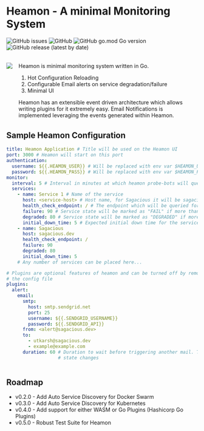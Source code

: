 # Heamon - A minimal Monitoring System

![GitHub issues](https://img.shields.io/github/issues/utkarsh-pro/heamon)
![GitHub](https://img.shields.io/github/license/utkarsh-pro/heamon)
![GitHub go.mod Go version](https://img.shields.io/github/go-mod/go-version/utkarsh-pro/heamon)
![GitHub release (latest by date)](https://img.shields.io/github/v/release/utkarsh-pro/heamon)

<div style="display:flex;margin: 2rem 0">
    <div style="max-width:40%">
        <image src="./docs/images/heamon_ui.png">
    </div>
    <div style="padding:0 1rem;">
        <div>Heamon is minimal monitoring system written in Go.</div>
        <ol>
            <li>Hot Configuration Reloading</li>
            <li>Configurable Email alerts on service degradation/failure</li>
            <li>Minimal UI</li>
        </ol>
        <div>
            Heamon has an extensible event driven architecture which allows writing plugins for it extremely easy. Email Notifications is implemented leveraging the events generated within Heamon.
        </div>
    </div>
</div>

## Sample Heamon Configuration

```yaml
title: Heamon Application # Title will be used on the Heamon UI
port: 3000 # Heamon will start on this port
authentication:
  username: ${{.HEAMON_USER}} # Will be replaced with env var $HEAMON_USER
  password: ${{.HEAMON_PASS}} # Will be replaced with env var $HEAMON_PASS
monitor:
  interval: 5 # Interval in minutes at which heamon probe-bots will query the service
  services:
    - name: Service 1 # Name of the service
      host: <service-host> # Host name, for Sagacious it will be sagacious.dev
      health_check_endpoint: / # The endpoint which will be queried for health check
      failure: 90 # Service state will be marked as "FAIL" if more than 90% requests fails
      degraded: 80 # Service state will be marked as "DEGRADED" if more than 80% requests fail
      initial_down_time: 5 # Expected initial down time for the service. The service will be marked in unknown state for this duration
    - name: Sagacious
      host: sagacious.dev
      health_check_endpoint: /
      failure: 90
      degraded: 80
      initial_down_time: 5
    # Any number of services can be placed here...

# Plugins are optional features of heamon and can be turned off by removing them from the
# the config file
plugins:
  alert:
    email:
      smtp:
        host: smtp.sendgrid.net
        port: 25
        username: ${{.SENDGRID_USERNAME}}
        password: ${{.SENDGRID_API}}
      from: <alert@sagacious.dev>
      to:
        - utkarsh@sagacious.dev
        - example@example.com
      duration: 60 # Duration to wait before triggering another mail. This will not be respected if the application
                   # state changes
      
```

## Roadmap

- v0.2.0 - Add Auto Service Discovery for Docker Swarm
- v0.3.0 - Add Auto Service Discovery for Kubernetes
- v0.4.0 - Add support for either WASM or Go Plugins (Hashicorp Go Plugins)
- v0.5.0 - Robust Test Suite for Heamon